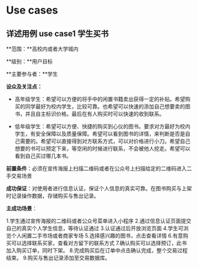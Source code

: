 # Use cases

## 详述用例 use case1 学生买书
**范围：**高校内或者大学城内

**级别：**用户目标

**主要参与者：**学生

**设众及关注点：**

- 高年级学生：希望可以方便的将手中的闲置书籍卖出获得一定的补贴。希望购买的同学最好为校内学生，比较可靠。也希望可以快速的添加自己想要卖的图书，并且自主标识价格。最后在有人购买时可以快速的收到联系。

- 低年级学生：希望可以方便、快捷的购买到心仪的图书。要求对方最好为校内学生，有安全保障以及质量保障。希望可以看到图书的详情，来判断是否是自己需要的。希望可以直接得到对方联系方式，可以对价格进行小刀。希望自己想要的书可以预定下来，等空闲的时候进行联系，不会被他人挖走。希望可以看到自己买过哪几本书。

**前置条件**：必须在宣传海报上扫描二维码或者在公众号上扫描给定的二维码进入二手交易场景

**成功保证**：对使用者进行信息认证，保证个人信息的真实可靠。在图书购买与上架时记录操作数据，存储购买与售出记录。

**主成功场景**：

1.学生通过宣传海报的二维码或者公众号菜单进入小程序
2.通过信息认证页面提交自己的真实个人学生信息，等待认证通过
3.认证通过后开放浏览页面
4.学生可浏览个人闲置二手市场或者商家专场
5.选择感兴趣的图书，点击查看详情
6.有意购买可以选择联系买家，查看对方留下的联系方式
7.确认购买可以选择预订，此书加入购买订单，同时下架。
8.完成购买后在订单中点击确认完成，整个交易过程结束。
9.购买与售出记录添加至交易数据库。

